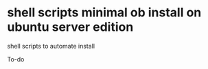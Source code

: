 # shell scripts minimal ob install on ubuntu server edition
shell scripts to automate install


To-do

